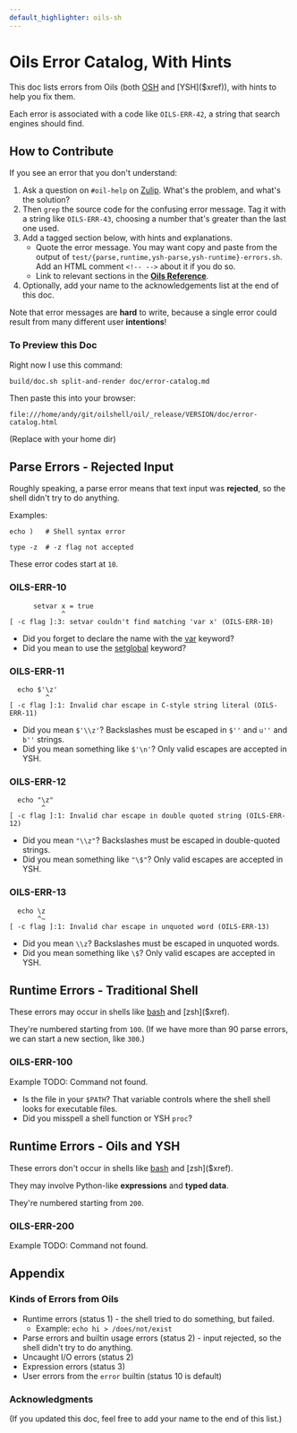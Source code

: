 ```yaml
---
default_highlighter: oils-sh
---
```


Oils Error Catalog, With Hints
==================

This doc lists errors from Oils (both [OSH]($xref) and [YSH]($xref)), with
hints to help you fix them.

Each error is associated with a code like `OILS-ERR-42`, a string that search
engines should find.

<!-- 
Later, we could have a URL shortener, like https://oils.err/42 
-->

<div id="toc">
</div>

## How to Contribute

If you see an error that you don't understand:

1. Ask a question on `#oil-help` on [Zulip]($xref:zulip).  What's the problem,
   and what's the solution?
1. Then `grep` the source code for the confusing error message.  Tag it with a
   string like `OILS-ERR-43`, choosing a number that's greater than the last
   one used.
1. Add a tagged section below, with hints and explanations.
   - Quote the error message.  You may want copy and paste from the output of
     `test/{parse,runtime,ysh-parse,ysh-runtime}-errors.sh`.  Add an HTML
     comment `<!-- -->` about it if you do so.
   - Link to relevant sections in the [**Oils Reference**](ref/index.html).
1. Optionally, add your name to the acknowledgements list at the end of this
   doc.

Note that error messages are **hard** to write, because a single error could
result from many different user **intentions**!

### To Preview this Doc

Right now I use this command:

    build/doc.sh split-and-render doc/error-catalog.md

Then paste this into your browser:

    file:///home/andy/git/oilshell/oil/_release/VERSION/doc/error-catalog.html

(Replace with your home dir)

## Parse Errors - Rejected Input

Roughly speaking, a parse error means that text input was **rejected**, so the
shell didn't try to do anything.

Examples:

    echo )   # Shell syntax error

    type -z  # -z flag not accepted

These error codes start at `10`.

### OILS-ERR-10

<!--
Generated with:
test/ysh-parse-errors.sh test-func-var-checker
-->

```
      setvar x = true
             ^
[ -c flag ]:3: setvar couldn't find matching 'var x' (OILS-ERR-10)
```

- Did you forget to declare the name with the [var](ref/chap-cmd-lang.html#var)
  keyword?
- Did you mean to use the [setglobal](ref/chap-cmd-lang.html#setglobal)
  keyword?

### OILS-ERR-11

<!--
Generated with:
test/ysh-parse-errors.sh ysh_c_strings (this may move)
-->

```
  echo $'\z'
         ^
[ -c flag ]:1: Invalid char escape in C-style string literal (OILS-ERR-11)
```

- Did you mean `$'\\z'`?  Backslashes must be escaped in `$''` and `u''` and
  `b''` strings.
- Did you mean something like `$'\n'`?  Only valid escapes are accepted in YSH.

### OILS-ERR-12

<!--
Generated with:
test/ysh-parse-errors.sh ysh_dq_strings (this may move)
-->

```
  echo "\z"
        ^
[ -c flag ]:1: Invalid char escape in double quoted string (OILS-ERR-12)
```

- Did you mean `"\\z"`?  Backslashes must be escaped in double-quoted strings.
- Did you mean something like `"\$"`?  Only valid escapes are accepted in YSH.

### OILS-ERR-13

<!--
Generated with:
test/ysh-parse-errors.sh ysh_bare_words (this may move)
-->

```
  echo \z
       ^~
[ -c flag ]:1: Invalid char escape in unquoted word (OILS-ERR-13)
```

- Did you mean `\\z`?  Backslashes must be escaped in unquoted words.
- Did you mean something like `\$`?  Only valid escapes are accepted in YSH.

## Runtime Errors - Traditional Shell

These errors may occur in shells like [bash]($xref) and [zsh]($xref).

They're numbered starting from `100`.  (If we have more than 90 parse errors,
we can start a new section, like `300`.)

### OILS-ERR-100

Example TODO: Command not found.

- Is the file in your `$PATH`?  That variable controls where the shell shell
  looks for executable files.
- Did you misspell a shell function or YSH `proc`?

## Runtime Errors - Oils and YSH

These errors don't occur in shells like [bash]($xref) and [zsh]($xref).

They may involve Python-like **expressions** and **typed data**.

They're numbered starting from `200`.

### OILS-ERR-200

Example TODO: Command not found.

## Appendix

### Kinds of Errors from Oils

- Runtime errors (status 1) - the shell tried to do something, but failed.
  - Example: `echo hi > /does/not/exist`
- Parse errors and builtin usage errors (status 2) - input rejected, so the
  shell didn't try to do anything.
- Uncaught I/O errors (status 2)
- Expression errors (status 3)
- User errors from the `error` builtin (status 10 is default)

### Acknowledgments

(If you updated this doc, feel free to add your name to the end of this list.)

